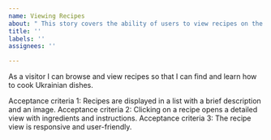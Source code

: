 ```yaml
---
name: Viewing Recipes
about: " This story covers the ability of users to view recipes on the blog."
title: ''
labels: ''
assignees: ''

---
```


As a visitor I can browse and view recipes so that I can find and learn how to cook Ukrainian dishes.

Acceptance criteria 1: Recipes are displayed in a list with a brief description and an image.
Acceptance criteria 2: Clicking on a recipe opens a detailed view with ingredients and instructions.
Acceptance criteria 3: The recipe view is responsive and user-friendly.
